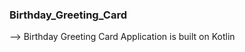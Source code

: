 ### Birthday_Greeting_Card
--> Birthday Greeting Card 
    Application is built on 
    Kotlin
       
